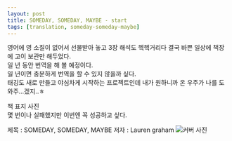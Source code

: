 ```yaml
---
layout: post
title: SOMEDAY, SOMEDAY, MAYBE - start
tags: [translation, someday-someday-maybe] 
---
```

영어에 영 소질이 없어서 선물받아 놓고 3장 해석도 헥헥거리다 결국 바쁜 일상에 책장에 고이 보관만 해두었다.  
일 년 동안 번역을 해 볼 예정이다.  
일 년이면 충분하게 번역을 할 수 있지 않을까 싶다.  
태깅도 새로 만들고 야심차게 시작하는 프로젝트인데 내가 원하니까 온 우주가 나를 도와주...겠지..ㅎ 

책 표지 사진  
몇 번이나 실패했지만 이번엔 꼭 성공하고 싶다. 

제목 : SOMEDAY, SOMEDAY, MAYBE
저자 : Lauren graham 
![커버 사진](https://lh3.googleusercontent.com/-m4W1ndvPxPA/VgeS7doKQlI/AAAAAAAAAHs/nqDJayk5Tc4/s512-Ic42/upload_-1.jpg)
